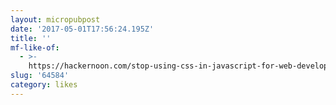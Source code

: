 ```yaml
---
layout: micropubpost
date: '2017-05-01T17:56:24.195Z'
title: ''
mf-like-of:
  - >-
    https://hackernoon.com/stop-using-css-in-javascript-for-web-development-fa32fb873dcc?gi=851bc0f60dd2
slug: '64584'
category: likes
---
```

